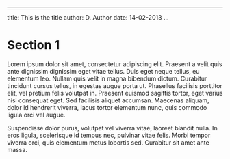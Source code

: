 ---
  title: This is the title
  author: D. Author
  date: 14-02-2013
  ...

  # Section 1
  Lorem ipsum dolor sit amet, consectetur adipiscing elit. Praesent a velit quis ante dignissim 
  dignissim eget vitae tellus. Duis eget neque tellus, eu elementum leo. Nullam quis velit in 
  magna bibendum dictum. Curabitur tincidunt cursus tellus, in egestas augue porta ut. Phasellus 
  facilisis porttitor elit, vel pretium felis volutpat in. Praesent euismod sagittis tortor, eget 
  varius nisi consequat eget. Sed facilisis aliquet accumsan. Maecenas aliquam, dolor id 
  hendrerit viverra, lacus tortor elementum nunc, quis commodo ligula orci vel augue. 

  Suspendisse dolor purus, volutpat vel viverra vitae, laoreet blandit nulla. In eros ligula, 
  scelerisque id tempus nec, pulvinar vitae felis. Morbi tempor viverra orci, quis elementum metus 
  lobortis sed. Curabitur sit amet ante massa.